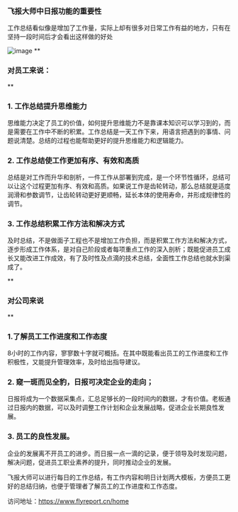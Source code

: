 
### 飞报大师中日报功能的重要性

工作总结看似像是增加了工作量，实际上却有很多对日常工作有益的地方，只有在坚持一段时间后才会看出这样做的好处

![image](https://user-images.githubusercontent.com/111840061/186076438-e304e416-f4e3-4809-925d-6d39e6f0dd0b.png)
 **

### 对员工来说：
** 
 
### **1. 工作总结提升思维能力**
 
思维能力决定了员工的价值，如何提升思维能力不是靠课本知识可以学习到的，而是需要在工作中不断的积累。工作总结是一天工作下来，用语言把遇到的事情、问题说清楚。总结的过程也能帮助更好的提升思维能力和逻辑能力。
###  **2. 工作总结使工作更加有序、有效和高质** 

总结是对工作而升华和剖析，一件工作从部署到完成，是一个环节性循环，总结可以让这个过程更加有序、有效和高质。如果说工作是齿轮转动，那么总结就是适度润滑和参数调节，让齿轮转动更好更顺畅，延长本体的使用寿命，并形成规律性的调节。
###  **3. 工作总结积累工作方法和解决方式**  

及时总结，不是做面子工程也不是增加工作负担，而是积累工作方法和解决方式，逐步形成工作体系，是对自己阶段或者每项重点工作的深入剖析；既能促进员工成长又能改进工作成效，有了及时性及点滴的技术总结，全面性工作总结也就水到渠成了。

 **

### 对公司来说
** 

### 1.了解员工工作进度和工作态度

8小时的工作内容，寥寥数十字就可概括。在其中既能看出员工的工作进度和工作积极性，又能提升管理效率，及时给出指导建议。


### 2. 窥一斑而见全豹，日报可决定企业的走向；

日报将成为一个数据采集点，汇总足够长的一段时间内的数据，才有价值。老板通过日报内的数据，可以及时调整工作计划和企业发展战略，促进企业长期良性发展。

### 3. 员工的良性发展。

企业的发展离不开员工的进步。而日报一点一滴的记录，便于领导及时发现问题，解决问题，促进员工职业素养的提升，同时推动企业的发展。


飞报大师可以进行每日的工作总结，有工作内容和明日计划两大模板，方便员工更好的总结归纳，也便于管理者了解员工的工作进度和工作态度。

访问地址：https://www.flyreport.cn/home
